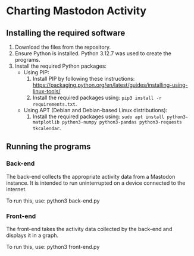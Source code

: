 # Charting Mastodon Activity

## Installing the required software
1. Download the files from the repository.
2. Ensure Python is installed. Python 3.12.7 was used to create the programs.
3. Install the required Python packages:
    - Using PIP:
        1. Install PIP by following these instructions: https://packaging.python.org/en/latest/guides/installing-using-linux-tools/
        2. Install the required packages using: `pip3 install -r requirements.txt`.
    - Using APT (Debian and Debian-based Linux distributions):
        1. Install the required packages using: `sudo apt install python3-matplotlib python3-numpy python3-pandas python3-requests tkcalendar`.

## Running the programs

### Back-end
The back-end collects the appropriate activity data from a Mastodon instance. It is intended to run uninterrupted on a device connected to the internet.

To run this, use: python3 back-end.py

### Front-end
The front-end takes the activity data collected by the back-end and displays it in a graph.

To run this, use: python3 front-end.py
